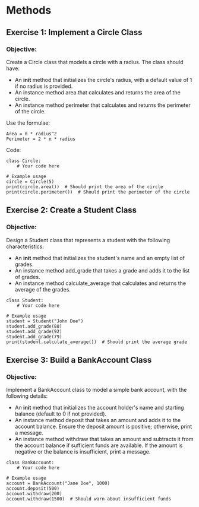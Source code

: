 # Methods
## Exercise 1: Implement a Circle Class

### Objective: 
Create a Circle class that models a circle with a radius. The class should have:

- An __init__ method that initializes the circle's radius, with a default value of 1 if no radius is provided.
- An instance method area that calculates and returns the area of the circle.
- An instance method perimeter that calculates and returns the perimeter of the circle.

Use the formulae:

    Area = π * radius^2
    Perimeter = 2 * π * radius

Code:
```
class Circle:
    # Your code here

# Example usage
circle = Circle(5)
print(circle.area())  # Should print the area of the circle
print(circle.perimeter())  # Should print the perimeter of the circle
```

## Exercise 2: Create a Student Class

### Objective: 
Design a Student class that represents a student with the following characteristics:

- An __init__ method that initializes the student's name and an empty list of grades.
- An instance method add_grade that takes a grade and adds it to the list of grades.
- An instance method calculate_average that calculates and returns the average of the grades.

```
class Student:
    # Your code here

# Example usage
student = Student("John Doe")
student.add_grade(88)
student.add_grade(92)
student.add_grade(79)
print(student.calculate_average())  # Should print the average grade
```

## Exercise 3: Build a BankAccount Class

### Objective: 
Implement a BankAccount class to model a simple bank account, with the following details:

- An __init__ method that initializes the account holder's name and starting balance (default to 0 if not provided).
- An instance method deposit that takes an amount and adds it to the account balance. Ensure the deposit amount is positive; otherwise, print a message.
- An instance method withdraw that takes an amount and subtracts it from the account balance if sufficient funds are available. If the amount is negative or the balance is insufficient, print a message.

```
class BankAccount:
    # Your code here

# Example usage
account = BankAccount("Jane Doe", 1000)
account.deposit(500)
account.withdraw(200)
account.withdraw(1500)  # Should warn about insufficient funds
```